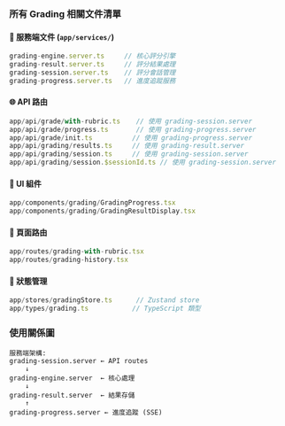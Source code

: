 ### **所有 Grading 相關文件清單**

#### **📁 服務端文件 (`app/services/`)**
```typescript
grading-engine.server.ts     // 核心評分引擎
grading-result.server.ts     // 評分結果處理 
grading-session.server.ts    // 評分會話管理
grading-progress.server.ts   // 進度追蹤服務
```

#### **🌐 API 路由**
```typescript
app/api/grade/with-rubric.ts    // 使用 grading-session.server
app/api/grade/progress.ts       // 使用 grading-progress.server
app/api/grade/init.ts          // 使用 grading-progress.server
app/api/grading/results.ts     // 使用 grading-result.server
app/api/grading/session.ts     // 使用 grading-session.server
app/api/grading/session.$sessionId.ts // 使用 grading-session.server
```

#### **🎨 UI 組件**
```typescript
app/components/grading/GradingProgress.tsx
app/components/grading/GradingResultDisplay.tsx
```

#### **📄 頁面路由**
```typescript
app/routes/grading-with-rubric.tsx
app/routes/grading-history.tsx
```

#### **🏪 狀態管理**
```typescript
app/stores/gradingStore.ts      // Zustand store
app/types/grading.ts           // TypeScript 類型
```

### **使用關係圖**

```
服務端架構:
grading-session.server ← API routes
    ↓ 
grading-engine.server  ← 核心處理
    ↓
grading-result.server  ← 結果存儲
    ↑
grading-progress.server ← 進度追蹤 (SSE)

